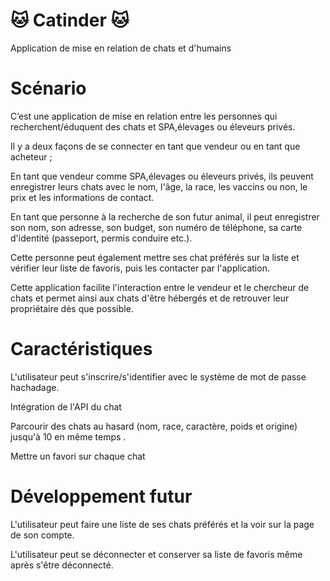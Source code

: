 # 🐱 Catinder 🐱
Application de mise en relation de chats et d'humains

# Scénario

C’est une application de mise en relation entre les personnes qui recherchent/éduquent des chats et SPA,élevages ou éleveurs privés.

Il y a deux façons de se connecter en tant que vendeur ou en tant que acheteur ; 

En tant que vendeur comme SPA,élevages ou éleveurs privés, ils peuvent enregistrer leurs chats avec le nom, l'âge, la race, les vaccins ou non, le prix et les informations de contact. 

En tant que personne à la recherche de son futur animal, il peut enregistrer son nom, son adresse, son budget, son numéro de téléphone, sa carte d'identité (passeport, permis conduire etc.). 

Cette personne peut également mettre ses chat préférés sur la liste et vérifier leur liste de favoris, puis les contacter par l'application. 

Cette application facilite l'interaction entre le vendeur et le chercheur de chats et permet ainsi aux chats d'être hébergés et de retrouver leur propriétaire dès que possible. 

# Caractéristiques
L'utilisateur peut s'inscrire/s'identifier avec le système de mot de passe hachadage. 

Intégration de l'API du chat

Parcourir des chats au hasard (nom, race, caractère, poids et origine) jusqu'à 10 en même temps .

Mettre un favori sur chaque chat 

# Développement futur 
L'utilisateur peut faire une liste de ses chats préférés et la voir sur la page de son compte.

L'utilisateur peut se déconnecter et conserver sa liste de favoris même après s'être déconnecté. 

